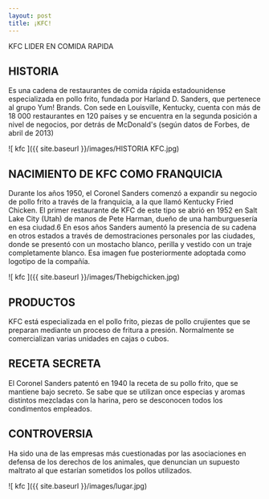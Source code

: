 ```yaml
---
layout: post
title: ¡KFC!
---
```


KFC LIDER EN COMIDA RAPIDA 

## HISTORIA

Es una cadena de restaurantes de comida rápida estadounidense especializada en pollo frito, fundada por Harland D. Sanders, que pertenece al grupo Yum! Brands.
Con sede en Louisville, Kentucky, cuenta con más de 18 000 restaurantes en 120 países y se encuentra en la segunda posición a nivel de negocios, por detrás de McDonald's (según datos de Forbes, de abril de 2013)

![ kfc ]({{ site.baseurl }}/images/HISTORIA KFC.jpg)



## NACIMIENTO DE KFC COMO FRANQUICIA 

Durante los años 1950, el Coronel Sanders comenzó a expandir su negocio de pollo frito a través de la franquicia, a la que llamó Kentucky Fried Chicken. El primer restaurante de KFC de este tipo se abrió en 1952 en Salt Lake City (Utah) de manos de Pete Harman, dueño de una hamburguesería en esa ciudad.6​ En esos años Sanders aumentó la presencia de su cadena en otros estados a través de demostraciones personales por las ciudades, donde se presentó con un mostacho blanco, perilla y vestido con un traje completamente blanco. Esa imagen fue posteriormente adoptada como logotipo de la compañía.

![ kfc ]({{ site.baseurl }}/images/Thebigchicken.jpg)



## PRODUCTOS

KFC está especializada en el pollo frito, piezas de pollo crujientes que se preparan mediante un proceso de fritura a presión. Normalmente se comercializan varias unidades en cajas o cubos.





## RECETA SECRETA

El Coronel Sanders patentó en 1940 la receta de su pollo frito, que se mantiene bajo secreto. Se sabe que se utilizan once especias y aromas distintos mezcladas con la harina, pero se desconocen todos los condimentos empleados.


## CONTROVERSIA

Ha sido una de las empresas más cuestionadas por las asociaciones en defensa de los derechos de los animales, que denuncian un supuesto maltrato al que estarían sometidos los pollos utilizados.

![ kfc ]({{ site.baseurl }}/images/lugar.jpg)









